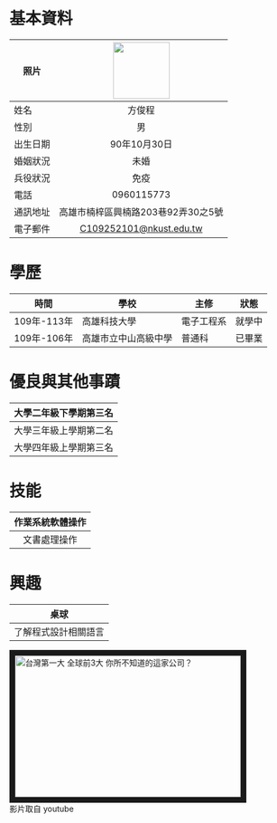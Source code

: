 # 基本資料 #
|      照片        |<img src="https://github.com/109252101/Course/assets/161834568/38a28dc6-52c3-49ae-9fca-8892fab20585" width=100 height=100/>|
| ---------------- |:-----------------------------:|
| 姓名             | 方俊程                  |
| 性別             | 男                  |
| 出生日期         | 90年10月30日        |
| 婚姻狀況         | 未婚                |
| 兵役狀況         | 免疫               |
| 電話            | 0960115773          |
| 通訊地址         | 高雄市楠梓區興楠路203巷92弄30之5號 |
| 電子郵件         | C109252101@nkust.edu.tw          |

# 學歷 #

| 時間 | 學校 | 主修 | 狀態|
| ---------------- | ---------------- | ---------------- |:-----------------------------:|
| 109年-113年             | 高雄科技大學                  | 電子工程系 | 就學中 |
| 109年-106年             | 高雄市立中山高級中學  | 普通科 | 已畢業 |

# 優良與其他事蹟 #

| 大學二年級下學期第三名 |
|:-----------------------------:|
| 大學三年級上學期第二名 |
| 大學四年級上學期第三名 |

# 技能 #

| 作業系統軟體操作 |
|:-----------------------------:|
| 文書處理操作 |
# 興趣 #

| 桌球 |
|:-----------------------------:|
| 了解程式設計相關語言 |

<a href="https://youtu.be/ZqbjJa4UWBY" target="_blank"><img src="https://github.com/109252101/Course/assets/161834568/f565f2d4-cc90-4440-9efa-89a79d1376bf"
alt="台灣第一大 全球前3大 你所不知道的這家公司？" width="400" height="250" border="10" /></a>
<br>影片取自 youtube   
